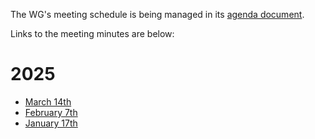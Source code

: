 The WG's meeting schedule is being managed in its [agenda document](https://docs.google.com/document/d/1rLCI3sySslyZXyZkx5r3c8J1RYBHgYoulyUu-KybLDw).

Links to the meeting minutes are below:

# 2025
* [March 14th](https://w3c.github.io/web-performance/meetings/2025/2025-03-14/index.html)
* [February 7th](https://w3c.github.io/web-performance/meetings/2025/2025-02-07/index.html)
* [January 17th](https://w3c.github.io/web-performance/meetings/2025/2025-01-17/index.html)
